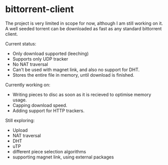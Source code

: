 # bittorrent-client

The project is very limited in scope for now, although I am still working on it.
A well seeded torrent can be downloaded as fast as any standard bittorrent client.

Current status:
- Only download supported (leeching)
- Supports only UDP tracker
- No NAT traversal
- Can't be used with magnet link, and also no support for DHT.
- Stores the entire file in memory, until download is finished.


Currently working on:
- Writing pieces to disc as soon as it is recieved to optimise memory usage.
- Capping download speed.
- Adding support for HTTP trackers.


Still exploring:
- Upload
- NAT traversal
- DHT
- uTP
- different piece selection algorithms
- supporting magnet link, using external packages
